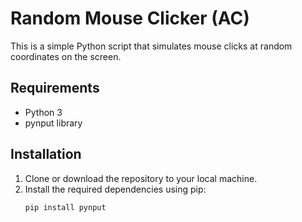 # Random Mouse Clicker (AC)

This is a simple Python script that simulates mouse clicks at random coordinates on the screen.

## Requirements
- Python 3
- pynput library

## Installation
1. Clone or download the repository to your local machine.
2. Install the required dependencies using pip:
    ```
    pip install pynput
    ```
